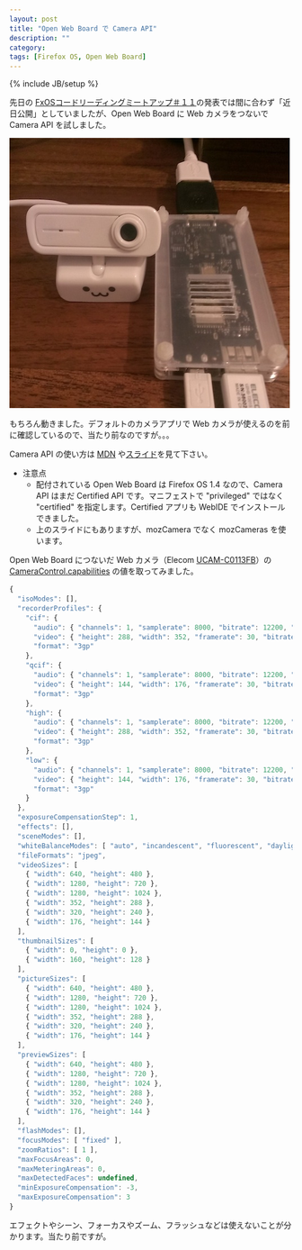 ```yaml
---
layout: post
title: "Open Web Board で Camera API"
description: ""
category: 
tags: [Firefox OS, Open Web Board]
---
```

{% include JB/setup %}

先日の [FxOSコードリーディングミートアップ＃１１](/2014/11/21/fxos-reading-meetup-11)の発表では間に合わず「近日公開」としていましたが、Open Web Board に Web カメラをつないで Camera API を試しました。

![](/assets/posts/2014-11-21/webcam.jpg)

もちろん動きました。デフォルトのカメラアプリで Web カメラが使えるのを前に確認しているので、当たり前なのですが。。。

Camera API の使い方は [MDN](https://developer.mozilla.org/ja/docs/Web/API/Camera_API) や[スライド](https://speakerdeck.com/flatbird/camera-apidehe-ka)を見て下さい。

- 注意点
    - 配付されている Open Web Board は Firefox OS 1.4 なので、Camera API はまだ Certified API です。マニフェストで "privileged" ではなく "certified" を指定します。Certified アプリも WebIDE でインストールできました。 
    - 上のスライドにもありますが、mozCamera でなく mozCameras を使います。

Open Web Board につないだ Web カメラ（Elecom [UCAM-C0113FB](http://www2.elecom.co.jp/multimedia/pc-camera/ucam-c0113fb/)）の [CameraControl.capabilities](https://developer.mozilla.org/en-US/docs/Web/API/CameraControl.capabilities) の値を取ってみました。

``` javascript
{
  "isoModes": [],
  "recorderProfiles": {
    "cif": {
      "audio": { "channels": 1, "samplerate": 8000, "bitrate": 12200, "codec": "amrnb" },
      "video": { "height": 288, "width": 352, "framerate": 30, "bitrate": 360000, "codec": "h263" },
      "format": "3gp"
    },
    "qcif": {
      "audio": { "channels": 1, "samplerate": 8000, "bitrate": 12200, "codec": "amrnb" },
      "video": { "height": 144, "width": 176, "framerate": 30, "bitrate": 192000, "codec": "h263" },
      "format": "3gp"
    },
    "high": {
      "audio": { "channels": 1, "samplerate": 8000, "bitrate": 12200, "codec": "amrnb" },
      "video": { "height": 288, "width": 352, "framerate": 30, "bitrate": 360000, "codec": "h263" },
      "format": "3gp"
    },
    "low": {
      "audio": { "channels": 1, "samplerate": 8000, "bitrate": 12200, "codec": "amrnb" },
      "video": { "height": 144, "width": 176, "framerate": 30, "bitrate": 192000, "codec": "h263" },
      "format": "3gp"
    }
  },
  "exposureCompensationStep": 1,
  "effects": [],
  "sceneModes": [],
  "whiteBalanceModes": [ "auto", "incandescent", "fluorescent", "daylight", "cloudy-daylight" ],
  "fileFormats": "jpeg",
  "videoSizes": [
    { "width": 640, "height": 480 },
    { "width": 1280, "height": 720 },
    { "width": 1280, "height": 1024 },
    { "width": 352, "height": 288 },
    { "width": 320, "height": 240 },
    { "width": 176, "height": 144 }
  ],
  "thumbnailSizes": [
    { "width": 0, "height": 0 },
    { "width": 160, "height": 128 }
  ],
  "pictureSizes": [
    { "width": 640, "height": 480 },
    { "width": 1280, "height": 720 },
    { "width": 1280, "height": 1024 },
    { "width": 352, "height": 288 },
    { "width": 320, "height": 240 },
    { "width": 176, "height": 144 }
  ],
  "previewSizes": [
    { "width": 640, "height": 480 },
    { "width": 1280, "height": 720 },
    { "width": 1280, "height": 1024 },
    { "width": 352, "height": 288 },
    { "width": 320, "height": 240 },
    { "width": 176, "height": 144 }
  ],
  "flashModes": [],
  "focusModes": [ "fixed" ],
  "zoomRatios": [ 1 ],
  "maxFocusAreas": 0,
  "maxMeteringAreas": 0,
  "maxDetectedFaces": undefined,
  "minExposureCompensation": -3,
  "maxExposureCompensation": 3
}
```

エフェクトやシーン、フォーカスやズーム、フラッシュなどは使えないことが分かります。当たり前ですが。
